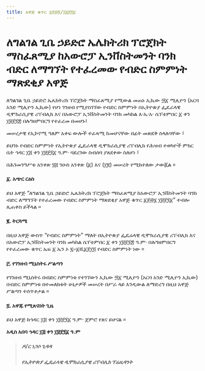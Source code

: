 ```yaml
---
title: አዋጅ ቁጥር ፩፻፴፮/፲፱፻፺፩
---
```


# ለግልገል ጊቤ ኃይድሮ ኤሌክትሪክ ፕሮጀክት ማስፈጸሚያ ከአውሮፓ ኢንቨስትመንት ባንክ ብድር ለማግኘት የተፈረመው የብድር ስምምነት ማጽደቂያ አዋጅ

ለግልገል ጊቤ ኃይድሮ ኤሌክትሪክ ፕሮጀክት ማስፈጸሚያ የሚውል መጠኑ ኢኪው ፵፩ ሚሊዮን (አርባ አንድ ሚሊዮን ኢኪው) የሆነ ገንዘብ የሚያስገኘው የብድር ስምምነት በኢትዮጵያ ፌዴራላዊ ዲሞክራሲያዊ ሪፐብሊክ እና በአውሮፓ ኢንቨስትመንት ባንክ መካከል እ·ኤ·አ· ሴፕቴምበር ፩ ቀን ፲፱፻፺፰ በሉግዘምበርግ የተፈረመ በመሆኑ፤

መሠረታዊ የኢኮኖሚ ዓለም አቀፍ ውሎች ተፈጻሚ ከመሆናቸው በፊት መጽደቅ ስላለባቸው ፤

ይህንኑ የብድር ስምምነት የኢትዮጵያ ፌዴራላዊ ዲሞክራሲያዊ ሪፐብሊክ የሕዝብ ተወካዮች ምክር ቤት ኅዳር ፲፭ ቀን ፲፱፻፺፩ ዓ.ም· ባደረገው ስብሰባ ያጸደቀው ስለሆነ ፤

በሕገመንግሥቱ አንቀጽ ፶፭ ንዑስ አንቀጽ (፩) እና (፲፪) መሠረት የሚከተለው ታውጇል ።

#### ፩. አጭር ርዕስ

ይህ አዋጅ “ለግልገል ጊቤ ኃይድሮ ኤሌክትሪክ ፕሮጀክት ማስፈጸሚያ ከአውሮፓ ኢንቨስትመንት ባንክ ብድር ለማግኘት የተፈረመው የብድር ስምምነት ማጽደቂያ አዋጅ ቁጥር ፩፻፴፮ ፲፱፻፺፩” ተብሎ ሊጠቀስ ይችላል ።

#### ፪. ትርጓሜ

በዚህ አዋጅ ውስጥ “የብድር ስምምነት” ማለት በኢትዮጵያ ፌዴሬላዊ ዲሞክራሲያዊ ሪፐብሊክ እና በአውሮፓ ኢንቨስትመንት ባንክ መካከል ሴፕቴምበር ፩ ቀን ፲፱፻፺፰ ዓ.ም· በሉግዘምበርግ የተፈረመው ቁጥር ኤፍ ፩ ኤን ኦ ፯–፩ሺ፩፻፲፬ የብድር ስምምነት ነው ።

#### ፫. የገንዘብ ሚኒስትሩ ሥልጣን

የገንዘብ ሚኒስትሩ በብድር ስምምነቱ የተገኘውን ኢኪው ፵፩ ሚሊዮን (አርባ አንድ ሚሊዮን ኢኪው) በብድር ስምምነቱ በተመለከቱት ሁኔታዎች መሠረት በሥራ ላይ እንዲውል ለማድረግ በዚህ አዋጅ ሥልጣን ተሰጥቶታል ።

#### ፬. አዋጁ የሚጸናበት ጊዜ

ይህ አዋጅ ከኅዳር ፲፭ ቀን ፲፱፻፺፩ ዓ.ም· ጀምሮ የጸና ይሆናል ።

**አዲስ አበባ ኅዳር ፲፭ ቀን ፲፱፻፺፩ ዓ.ም**

> ##### ዶ/ር ነጋሶ ጊዳዳ
>
> ##### የኢትዮጵያ ፌዴራላዊ ዲሞክራሲያዊ ሪፐብሊክ ፕሬዚዳንት

